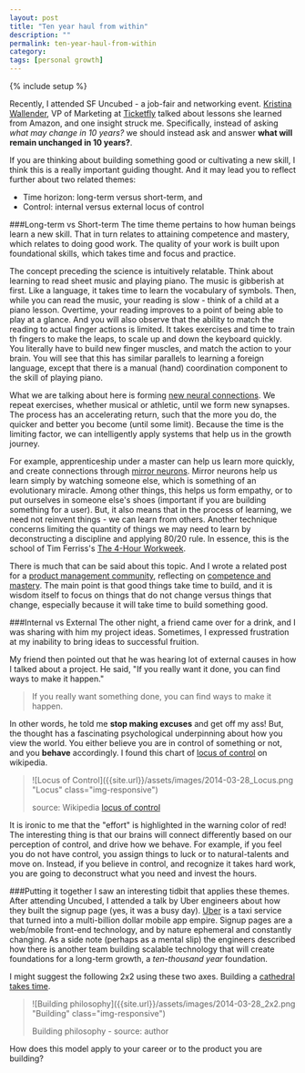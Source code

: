 ```yaml
---
layout: post
title: "Ten year haul from within"
description: ""
permalink: ten-year-haul-from-within
category:
tags: [personal growth]
---
```

{% include setup %}

Recently, I attended SF Uncubed - a job-fair and networking event. [Kristina Wallender](http://twitter.com/kwallender), VP of Marketing at [Ticketfly](http://www.ticketfly.com/) talked about lessons she learned from Amazon, and one insight struck me. Specifically, instead of asking _what may change in 10 years?_ we should instead ask and answer __what will remain unchanged in 10 years?__.

If you are thinking about building something good or cultivating a new skill, I think this is a really important guiding thought. And it may lead you to reflect further about two related themes:

* Time horizon: long-term versus short-term, and
* Control: internal versus external locus of control

###Long-term vs Short-term
The time theme pertains to how human beings learn a new skill. That in turn relates to attaining competence and mastery, which relates to doing good work. The quality of your work is built upon foundational skills, which takes time and focus and practice.

The concept preceding the science is intuitively relatable. Think about learning to read sheet music and playing piano. The music is gibberish at first. Like a language, it takes time to learn the vocabulary of symbols. Then, while you can read the music, your reading is slow - think of a child at a piano lesson. Overtime, your reading improves to a point of being able to play at a glance. And you will also observe that the ability to match the reading to actual finger actions is limited. It takes exercises and time to train th fingers to make the leaps, to scale up and down the keyboard quickly. You literally have to build new finger muscles, and match the action to your brain. You will see that this has similar parallels to learning a foreign language, except that there is a manual (hand) coordination component to the skill of playing piano.

What we are talking about here is forming [new neural connections](http://en.wikipedia.org/wiki/Synaptogenesis). We repeat exercises, whether musical or athletic, until we form new synapses. The process has an accelerating return, such that the more you do, the quicker and better you become (until some limit). Because the time is the limiting factor, we can intelligently apply systems that help us in the growth journey.

For example, apprenticeship under a master can help us learn more quickly, and create connections through [mirror neurons](http://en.wikipedia.org/wiki/Mirror_neuron). Mirror neurons help us learn simply by watching someone else, which is something of an evolutionary miracle. Among other things, this helps us form empathy, or to put ourselves in someone else\'s shoes (important if you are building something for a user). But, it also means that in the process of learning, we need not reinvent things - we can learn from others. Another technique concerns limiting the quantity of things we may need to learn by deconstructing a discipline and applying 80/20 rule. In essence, this is the school of Tim Ferriss\'s [The 4-Hour Workweek](http://www.amazon.com/gp/product/B002WE46UW/ref=as_li_ss_tl?ie=UTF8&camp=1789&creative=390957&creativeASIN=B002WE46UW&linkCode=as2&tag=pmfatr-20).

There is much that can be said about this topic. And I wrote a related post for a [product management community](http://productmanagementfasttrack.com/), reflecting on [competence and mastery](http://productmanagementfasttrack.com/blog/what-is-world-class/). The main point is that good things take time to build, and it is wisdom itself to focus on things that do not change versus things that change, especially because it will take time to build something good.

###Internal vs External
The other night, a friend came over for a drink, and I was sharing with him my project ideas. Sometimes, I expressed frustration at my inability to bring ideas to successful fruition.

My friend then pointed out that he was hearing lot of external causes in how I talked about a project. He said, "If you really want it done, you can find ways to make it happen."

<blockquote class="pattern-diagonal">
If you really want something done, you can find ways to make it happen.
</blockquote>

In other words, he told me __stop making excuses__ and get off my ass! But, the thought has a fascinating psychological underpinning about how you view the world. You either believe you are in control of something or not, and you __behave__ accordingly. I found this chart of [locus of control](http://en.wikipedia.org/wiki/Locus_of_control) on wikipedia.

> ![Locus of Control]({{site.url}}/assets/images/2014-03-28_Locus.png "Locus" class="img-responsive")
>
> source: Wikipedia [locus of control](http://en.wikipedia.org/wiki/Locus_of_control)

It is ironic to me that the "effort" is highlighted in the warning color of red! The interesting thing is that our brains will connect differently based on our perception of control, and drive how we behave. For example, if you feel you do not have control, you assign things to luck or to natural-talents and move on. Instead, if you believe in control, and recognize it takes hard work, you are going to deconstruct what you need and invest the hours.

###Putting it together
I saw an interesting tidbit that applies these themes. After attending Uncubed, I attended a talk by Uber engineers about how they built the signup page (yes, it was a busy day). [Uber](http://www.uber.com/) is a taxi service that turned into a multi-billion dollar mobile app empire. Signup pages are a web/mobile front-end technology, and by nature ephemeral and constantly changing. As a side note (perhaps as a mental slip) the engineers described how there is another team building scalable technology that will create foundations for a long-term growth, a _ten-thousand year_ foundation.

I might suggest the following 2x2 using these two axes. Building a [cathedral takes time](http://dklounge.github.io/sweat-the-small-stuff/).

> ![Building philosophy]({{site.url}}/assets/images/2014-03-28_2x2.png "Building" class="img-responsive")
>
> Building philosophy - source: author

How does this model apply to your career or to the product you are building?

